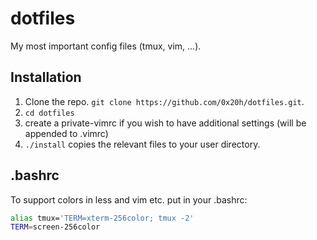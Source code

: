 dotfiles
========

My most important config files (tmux, vim, ...).

Installation
------------

1. Clone the repo. `git clone https://github.com/0x20h/dotfiles.git`.
2. `cd dotfiles`
3. create a private-vimrc if you wish to have additional settings (will be appended to .vimrc)
4. `./install` copies the relevant files to your user directory.

.bashrc
-------

To support colors in less and vim etc. put in your .bashrc:

```bash
alias tmux='TERM=xterm-256color; tmux -2'
TERM=screen-256color
```
